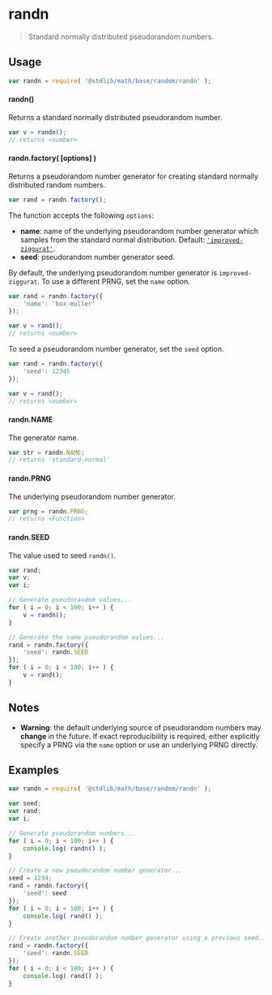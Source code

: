 # randn

> Standard normally distributed pseudorandom numbers.


<section class="usage">

## Usage

``` javascript
var randn = require( '@stdlib/math/base/random/randn' );
```

#### randn()

Returns a standard normally distributed pseudorandom number.

``` javascript
var v = randn();
// returns <number>
```

#### randn.factory( \[options\] )

Returns a pseudorandom number generator for creating standard normally distributed random numbers.

``` javascript
var rand = randn.factory();
```

The function accepts the following `options`:

* __name__: name of the underlying pseudorandom number generator which samples from the standard normal distribution. Default: [`'improved-ziggurat'`][@stdlib/math/base/random/improved-ziggurat].
* __seed__: pseudorandom number generator seed.

By default, the underlying pseudorandom number generator is `improved-ziggurat`. To use a different PRNG, set the `name` option.

``` javascript
var rand = randn.factory({
    'name': 'box-muller'
});

var v = rand();
// returns <number>
```

To seed a pseudorandom number generator, set the `seed` option.

``` javascript
var rand = randn.factory({
    'seed': 12345
});

var v = rand();
// returns <number>
```

#### randn.NAME

The generator name.

``` javascript
var str = randn.NAME;
// returns 'standard-normal'
```

#### randn.PRNG

The underlying pseudorandom number generator.

``` javascript
var prng = randn.PRNG;
// returns <Function>
```

#### randn.SEED

The value used to seed `randn()`.

``` javascript
var rand;
var v;
var i;

// Generate pseudorandom values...
for ( i = 0; i < 100; i++ ) {
    v = randn();
}

// Generate the same pseudorandom values...
rand = randn.factory({
    'seed': randn.SEED
});
for ( i = 0; i < 100; i++ ) {
    v = rand();
}
```

</section>

<!-- /.usage -->


<section class="notes">

## Notes

* __Warning__: the default underlying source of pseudorandom numbers may __change__ in the future. If exact reproducibility is required, either explicitly specify a PRNG via the `name` option or use an underlying PRNG directly.

</section>

<!-- /.notes -->


<section class="examples">

## Examples

``` javascript
var randn = require( '@stdlib/math/base/random/randn' );

var seed;
var rand;
var i;

// Generate pseudorandom numbers...
for ( i = 0; i < 100; i++ ) {
    console.log( randn() );
}

// Create a new pseudorandom number generator...
seed = 1234;
rand = randn.factory({
    'seed': seed
});
for ( i = 0; i < 100; i++ ) {
    console.log( rand() );
}

// Create another pseudorandom number generator using a previous seed...
rand = randn.factory({
    'seed': randn.SEED
});
for ( i = 0; i < 100; i++ ) {
    console.log( rand() );
}
```

</section>

<!-- /.examples -->


<section class="links">

[@stdlib/math/base/random/improved-ziggurat]: https://github.com/stdlib-js/stdlib

</section>

<!-- /.links -->
